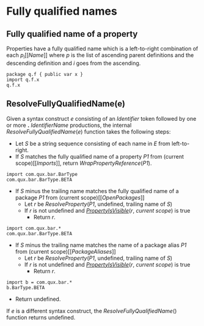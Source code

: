 # Fully qualified names

## Fully qualified name of a property

Properties have a fully qualified name which is a left-to-right combination of each *p*<sub><i>i</i></sub>\[\[*Name*\]\] where *p* is the list of ascending parent definitions and the descending definition and *i* goes from the ascending.

```
package q.f { public var x }
import q.f.x
q.f.x
```

## ResolveFullyQualifiedName(e)

Given a syntax construct *e* consisting of an *Identifier* token followed by one or more **.** *IdentifierName* productions, the internal *ResolveFullyQualifiedName*(*e*) function takes the following steps:

* Let *S* be a string sequence consisting of each name in *E* from left-to-right.
* If *S* matches the fully qualified name of a property *P1* from (current scope)\[\[*Imports*\]\], return *WrapPropertyReference*(*P1*).

```
import com.qux.bar.BarType
com.qux.bar.BarType.BETA
```

* If *S* minus the trailing name matches the fully qualified name of a package *P1* from (current scope)\[\[*OpenPackages*\]\]
  * Let *r* be *ResolveProperty*(*P1*, undefined, trailing name of *S*)
  * If *r* is not undefined and [*PropertyIsVisible*](*r*, *current scope*) is true
    * Return *r*.

```
import com.qux.bar.*
com.qux.bar.BarType.BETA
```

* If *S* minus the trailing name matches the name of a package alias *P1* from (current scope)\[\[*PackageAliases*\]\]
  * Let *r* be *ResolveProperty*(*P1*, undefined, trailing name of *S*)
  * If *r* is not undefined and [*PropertyIsVisible*](*r*, *current scope*) is true
    * Return *r*.

```
import b = com.qux.bar.*
b.BarType.BETA
```

* Return undefined.

If *e* is a different syntax construct, the *ResolveFullyQualifiedName*() function returns undefined.

[*PropertyIsVisible*]: ./visibility.md#propertyisvisible